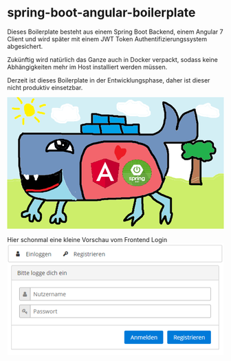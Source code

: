 # spring-boot-angular-boilerplate
Dieses Boilerplate besteht aus einem Spring Boot Backend,
einem Angular 7 Client und wird später mit einem JWT Token Authentifizierungssystem
abgesichert.

Zukünftig wird natürlich das Ganze auch in Docker verpackt, sodass keine Abhängigkeiten
mehr im Host installiert werden müssen.

Derzeit ist dieses Boilerplate in der Entwicklungsphase, daher ist dieser
nicht produktiv einsetzbar.

![Logo](https://github.com/DavAlbert/spring-boot-angular-boilerplate/blob/master/screenshots/spring-boot-angular-logo.png?raw=true)

Hier schonmal eine kleine Vorschau vom Frontend Login
![Frontend Preview](https://github.com/DavAlbert/spring-boot-angular-boilerplate/blob/master/screenshots/angular-login-preview.png?raw=true)
